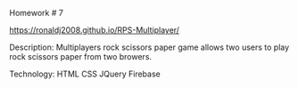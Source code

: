 Homework # 7

https://ronaldj2008.github.io/RPS-Multiplayer/

Description:
Multiplayers rock scissors paper game allows two users to play rock scissors paper from two browers.

Technology:
HTML
CSS
JQuery
Firebase
